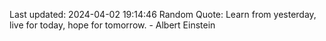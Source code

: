 Last updated: 2024-04-02 19:14:46
Random Quote: Learn from yesterday, live for today, hope for tomorrow. - Albert Einstein